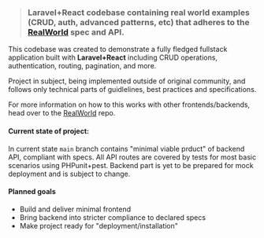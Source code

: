 > ### Laravel+React codebase containing real world examples (CRUD, auth, advanced patterns, etc) that adheres to the [RealWorld](https://github.com/gothinkster/realworld) spec and API.


This codebase was created to demonstrate a fully fledged fullstack application built with **Laravel+React** including CRUD operations, authentication, routing, pagination, and more.

Project in subject, being implemented outside of original community, and follows only technical parts of guidlelines, best practices and specifications.

For more information on how to this works with other frontends/backends, head over to the [RealWorld](https://github.com/gothinkster/realworld) repo.


#### Current state of project:
In current state `main` branch contains "minimal viable prduct" of backend API, compliant with specs.
All API routes are covered by tests for most basic scenarios using PHPunit+pest.
Backend part is yet to be prepared for mock deployment and is subject to change.

#### Planned goals
* Build and deliver minimal frontend
* Bring backend into stricter compliance to declared specs
* Make project ready for "deployment/installation"
